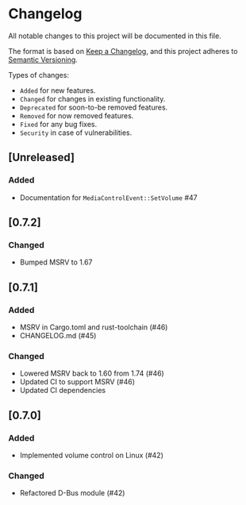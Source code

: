 # Changelog

All notable changes to this project will be documented in this file.

The format is based on [Keep a Changelog](https://keepachangelog.com/en/1.1.0/),
and this project adheres to [Semantic Versioning](https://semver.org/spec/v2.0.0.html).

Types of changes:

- `Added` for new features.
- `Changed` for changes in existing functionality.
- `Deprecated` for soon-to-be removed features.
- `Removed` for now removed features.
- `Fixed` for any bug fixes.
- `Security` in case of vulnerabilities.

## [Unreleased]

### Added

- Documentation for `MediaControlEvent::SetVolume` #47

## [0.7.2]

### Changed

- Bumped MSRV to 1.67

## [0.7.1]

### Added

- MSRV in Cargo.toml and rust-toolchain (#46)
- CHANGELOG.md (#45)

### Changed

- Lowered MSRV back to 1.60 from 1.74 (#46)
- Updated CI to support MSRV (#46)
- Updated CI dependencies

## [0.7.0]

### Added

- Implemented volume control on Linux (#42)

### Changed

- Refactored D-Bus module (#42)
